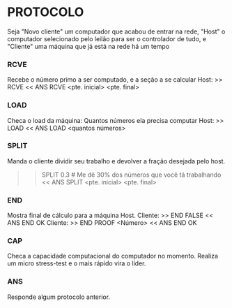 # PROTOCOLO

Seja "Novo cliente" um computador que acabou de entrar na rede,
"Host" o computador selecionado pelo leilão para ser o controlador de tudo,
e "Cliente" uma máquina que já está na rede há um tempo


### RCVE
Recebe o número primo a ser computado, e a seção a se calcular
Host:
	>> RCVE
	<< ANS RCVE <primo> <pte. inicial> <pte. final>

### LOAD
Checa o load da máquina: Quantos números ela precisa computar
Host:
	>> LOAD
	<< ANS LOAD <quantos números>

### SPLIT
Manda o cliente dividir seu trabalho e devolver a fração desejada pelo host.
  >> SPLIT 0.3 # Me dê 30% dos números que você tá trabalhando
  << ANS SPLIT <pte. inicial> <pte. final>

### END
Mostra final de cálculo para a máquina Host.
Cliente:
	>> END FALSE
	<< ANS END OK
Cliente:
	>> END PROOF <Número>
	<< ANS END OK

### CAP
Checa a capacidade computacional do computador no momento. Realiza um micro stress-test e o mais rápido vira o líder.

### ANS
Responde algum protocolo anterior.
